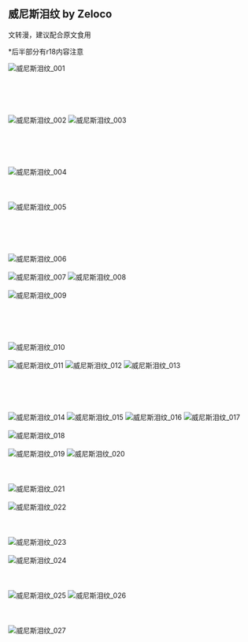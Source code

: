 ## 威尼斯泪纹 by Zeloco
文转漫，建议配合原文食用

*后半部分有r18内容注意

![威尼斯泪纹_001](https://user-images.githubusercontent.com/130210768/230710096-f635270d-6385-4cf0-b7ac-4f1b53ac97ba.jpg)
<br/>
<br/>
<br/>
<br/>
<br/>
<br/>
![威尼斯泪纹_002](https://user-images.githubusercontent.com/130210768/230710098-448411ba-4db1-47a9-88d5-901b5a1c8f51.jpg)
![威尼斯泪纹_003](https://user-images.githubusercontent.com/130210768/230710099-ab7d82fb-bc63-4f45-bee7-55c28603bfd5.jpg)
<br/>
<br/>
<br/>
<br/>
<br/>
<br/>
![威尼斯泪纹_004](https://user-images.githubusercontent.com/130210768/230710100-63a50787-4216-4467-bcbd-9032c43079c1.jpg)
<br/>
<br/>
<br/>
<br/>
![威尼斯泪纹_005](https://user-images.githubusercontent.com/130210768/230710101-67944ddf-962c-4545-a722-d3c50d5fad91.jpg)
<br/>
<br/>
<br/>
<br/>
<br/>
<br/>
![威尼斯泪纹_006](https://user-images.githubusercontent.com/130210768/230710102-12737a78-6bfe-48b2-9753-38b7f30c8513.jpg)
<br/>
<br/>
![威尼斯泪纹_007](https://user-images.githubusercontent.com/130210768/230710104-0d4b4c5c-ce75-417b-b305-bb4694d842d9.jpg)
![威尼斯泪纹_008](https://user-images.githubusercontent.com/130210768/230710107-9ed641ab-38e9-4f4a-af48-a7757b36ea38.jpg)
<br/>
<br/>
![威尼斯泪纹_009](https://user-images.githubusercontent.com/130210768/230710108-7d284183-f05b-4a65-b95a-46a66629fcc5.jpg)
<br/>
<br/>
<br/>
<br/>
<br/>
<br/>
![威尼斯泪纹_010](https://user-images.githubusercontent.com/130210768/230710109-fd1018f2-b66f-4048-b5a2-2a53e2c878b0.jpg)
<br/>
<br/>
![威尼斯泪纹_011](https://user-images.githubusercontent.com/130210768/230710110-a41ce484-698d-407d-8ec0-9a032394e487.jpg)
![威尼斯泪纹_012](https://user-images.githubusercontent.com/130210768/230710112-6b22a9ee-e6bf-47ac-b0b9-fd901f8b1470.jpg)
![威尼斯泪纹_013](https://user-images.githubusercontent.com/130210768/230710113-de052b52-6819-4e19-abd1-08319a72b086.jpg)
<br/>
<br/>
<br/>
<br/>
<br/>
<br/>
![威尼斯泪纹_014](https://user-images.githubusercontent.com/130210768/230710115-e6ea62e8-c2c0-48a6-af02-138b2f673dcf.jpg)
![威尼斯泪纹_015](https://user-images.githubusercontent.com/130210768/230710116-256dc358-c407-4014-8417-99b1ef1105f4.jpg)
![威尼斯泪纹_016](https://user-images.githubusercontent.com/130210768/230710117-f63e8024-aa03-4f26-8586-06a8981b2663.jpg)
![威尼斯泪纹_017](https://user-images.githubusercontent.com/130210768/230710118-31751bd0-b864-4734-bdaa-29d55392f653.jpg)
<br/>
<br/>
![威尼斯泪纹_018](https://user-images.githubusercontent.com/130210768/230710119-fe2a99a7-c539-4418-8b6f-b157f02afbee.jpg)
<br/>
<br/>
![威尼斯泪纹_019](https://user-images.githubusercontent.com/130210768/230710120-b0e57864-f932-463f-bbd5-769ba6ab553d.jpg)
![威尼斯泪纹_020](https://user-images.githubusercontent.com/130210768/230710122-2c616727-b747-4196-ac3f-5130ce06edfa.jpg)
<br/>
<br/>
<br/>
<br/>
![威尼斯泪纹_021](https://user-images.githubusercontent.com/130210768/230710125-76ec3bc6-e92e-413b-8880-05a543a0af43.jpg)
<br/>
<br/>
![威尼斯泪纹_022](https://user-images.githubusercontent.com/130210768/230710127-850d75dc-2ae1-41ad-b2f1-6bf43846b4be.jpg)
<br/>
<br/>
<br/>
<br/>
![威尼斯泪纹_023](https://user-images.githubusercontent.com/130210768/230710130-29f7fe5b-b795-47cf-9b53-ef4135327deb.jpg)
<br/>
<br/>
![威尼斯泪纹_024](https://user-images.githubusercontent.com/130210768/230710131-2c17a135-ae80-4a21-9703-652c9660fb87.jpg)
<br/>
<br/>
<br/>
<br/>
![威尼斯泪纹_025](https://user-images.githubusercontent.com/130210768/230710134-0be39628-2340-40be-a79d-c561b119435d.jpg)
![威尼斯泪纹_026](https://user-images.githubusercontent.com/130210768/230710136-0d74b4a5-90e5-495b-8124-bcede7c3b444.jpg)
<br/>
<br/>
<br/>
<br/>
![威尼斯泪纹_027](https://user-images.githubusercontent.com/130210768/230710137-fbdb975c-7ab1-42c3-8a0d-46119f697557.jpg)
